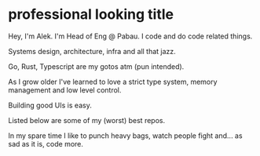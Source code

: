 # professional looking title

Hey, I'm Alek. I'm Head of Eng @ Pabau. I code and do code related things.

Systems design, architecture, infra and all that jazz.

Go, Rust, Typescript are my gotos atm (pun intended).

As I grow older I've learned to love a strict type system, memory management and low level control.

Building good UIs is easy.

Listed below are some of my (worst) best repos.

In my spare time I like to punch heavy bags, watch people fight and... as sad as it is, code more.


